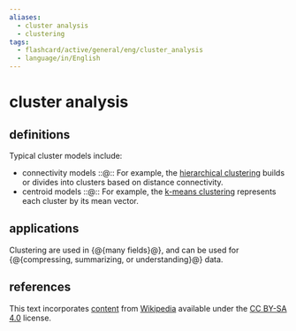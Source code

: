 ```yaml
---
aliases:
  - cluster analysis
  - clustering
tags:
  - flashcard/active/general/eng/cluster_analysis
  - language/in/English
---
```


# cluster analysis

## definitions

Typical cluster models include:

- connectivity models ::@:: For example, the [hierarchical clustering](hierarchical%20clustering.md) builds or divides into clusters based on distance connectivity.
- centroid models ::@:: For example, the [k-means clustering](k-means%20clustering.md) represents each cluster by its mean vector.

## applications

Clustering are used in {@{many fields}@}, and can be used for {@{compressing, summarizing, or understanding}@} data.

## references

This text incorporates [content](https://en.wikipedia.org/wiki/cluster_analysis) from [Wikipedia](Wikipedia.md) available under the [CC BY-SA 4.0](https://creativecommons.org/licenses/by-sa/4.0/) license.
